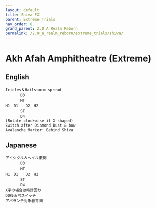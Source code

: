 ```yaml
---
layout: default
title: Shiva EX
parent: Extreme Trials
nav_order: 8
grand_parent: 2.0 A Realm Reborn
permalink: /2.0_a_realm_reborn/extreme_trials/shiva/
---
```


# Akh Afah Amphitheatre (Extreme)

## English
```
Icicles＆Hailstorm spread
　　　　D3
　　　　MT
H1　D1　　D2　H2
　　　　ST
　　　　D4
(Rotate clockwise if X-shaped)
Switch after Diamond Dust & bow
Avalanche Marker: Behind Shiva
```

## Japanese
```
アイシクル＆ヘイル散開
　　　　D3
　　　　MT
H1　D1　　D2　H2
　　　　ST
　　　　D4
X字の場合は時計回り
DD後＆弓スイッチ
アバランチ対象者背面
```
